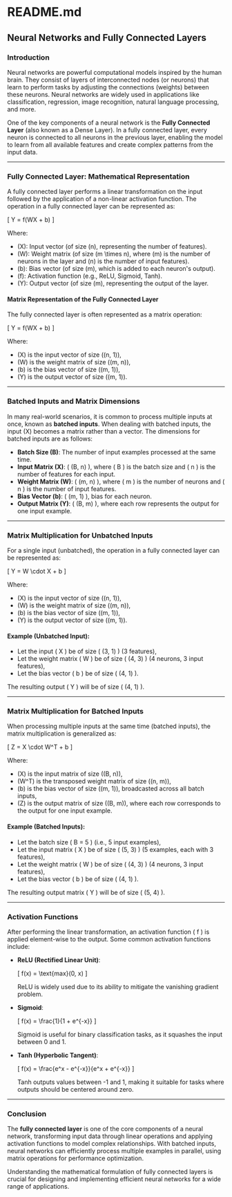 # README.md

## Neural Networks and Fully Connected Layers

### Introduction

Neural networks are powerful computational models inspired by the human brain. They consist of layers of interconnected nodes (or neurons) that learn to perform tasks by adjusting the connections (weights) between these neurons. Neural networks are widely used in applications like classification, regression, image recognition, natural language processing, and more.

One of the key components of a neural network is the **Fully Connected Layer** (also known as a Dense Layer). In a fully connected layer, every neuron is connected to all neurons in the previous layer, enabling the model to learn from all available features and create complex patterns from the input data.

---

### Fully Connected Layer: Mathematical Representation

A fully connected layer performs a linear transformation on the input followed by the application of a non-linear activation function. The operation in a fully connected layer can be represented as:

\[
Y = f(WX + b)
\]

Where:

- \(X\): Input vector (of size \(n\), representing the number of features).
- \(W\): Weight matrix (of size \(m \times n\), where \(m\) is the number of neurons in the layer and \(n\) is the number of input features).
- \(b\): Bias vector (of size \(m\), which is added to each neuron's output).
- \(f\): Activation function (e.g., ReLU, Sigmoid, Tanh).
- \(Y\): Output vector (of size \(m\), representing the output of the layer.

#### Matrix Representation of the Fully Connected Layer

The fully connected layer is often represented as a matrix operation:

\[
Y = f(WX + b)
\]

Where:

- \(X\) is the input vector of size \((n, 1)\),
- \(W\) is the weight matrix of size \((m, n)\),
- \(b\) is the bias vector of size \((m, 1)\),
- \(Y\) is the output vector of size \((m, 1)\).

---

### Batched Inputs and Matrix Dimensions

In many real-world scenarios, it is common to process multiple inputs at once, known as **batched inputs**. When dealing with batched inputs, the input \(X\) becomes a matrix rather than a vector. The dimensions for batched inputs are as follows:

- **Batch Size (B)**: The number of input examples processed at the same time.
- **Input Matrix (X)**: \( (B, n) \), where \( B \) is the batch size and \( n \) is the number of features for each input.
- **Weight Matrix (W)**: \( (m, n) \), where \( m \) is the number of neurons and \( n \) is the number of input features.
- **Bias Vector (b)**: \( (m, 1) \), bias for each neuron.
- **Output Matrix (Y)**: \( (B, m) \), where each row represents the output for one input example.

---

### Matrix Multiplication for Unbatched Inputs

For a single input (unbatched), the operation in a fully connected layer can be represented as:

\[
Y = W \cdot X + b
\]

Where:

- \(X\) is the input vector of size \((n, 1)\),
- \(W\) is the weight matrix of size \((m, n)\),
- \(b\) is the bias vector of size \((m, 1)\),
- \(Y\) is the output vector of size \((m, 1)\).

#### Example (Unbatched Input):

- Let the input \( X \) be of size \( (3, 1) \) (3 features),
- Let the weight matrix \( W \) be of size \( (4, 3) \) (4 neurons, 3 input features),
- Let the bias vector \( b \) be of size \( (4, 1) \).

The resulting output \( Y \) will be of size \( (4, 1) \).

---

### Matrix Multiplication for Batched Inputs

When processing multiple inputs at the same time (batched inputs), the matrix multiplication is generalized as:

\[
Z = X \cdot W^T + b
\]

Where:

- \(X\) is the input matrix of size \((B, n)\),
- \(W^T\) is the transposed weight matrix of size \((n, m)\),
- \(b\) is the bias vector of size \((m, 1)\), broadcasted across all batch inputs,
- \(Z\) is the output matrix of size \((B, m)\), where each row corresponds to the output for one input example.

#### Example (Batched Inputs):

- Let the batch size \( B = 5 \) (i.e., 5 input examples),
- Let the input matrix \( X \) be of size \( (5, 3) \) (5 examples, each with 3 features),
- Let the weight matrix \( W \) be of size \( (4, 3) \) (4 neurons, 3 input features),
- Let the bias vector \( b \) be of size \( (4, 1) \).

The resulting output matrix \( Y \) will be of size \( (5, 4) \).

---

### Activation Functions

After performing the linear transformation, an activation function \( f \) is applied element-wise to the output. Some common activation functions include:

- **ReLU (Rectified Linear Unit)**:

  \[
  f(x) = \text{max}(0, x)
  \]

  ReLU is widely used due to its ability to mitigate the vanishing gradient problem.

- **Sigmoid**:

  \[
  f(x) = \frac{1}{1 + e^{-x}}
  \]

  Sigmoid is useful for binary classification tasks, as it squashes the input between 0 and 1.

- **Tanh (Hyperbolic Tangent)**:

  \[
  f(x) = \frac{e^x - e^{-x}}{e^x + e^{-x}}
  \]

  Tanh outputs values between -1 and 1, making it suitable for tasks where outputs should be centered around zero.

---

### Conclusion

The **fully connected layer** is one of the core components of a neural network, transforming input data through linear operations and applying activation functions to model complex relationships. With batched inputs, neural networks can efficiently process multiple examples in parallel, using matrix operations for performance optimization.

Understanding the mathematical formulation of fully connected layers is crucial for designing and implementing efficient neural networks for a wide range of applications.
